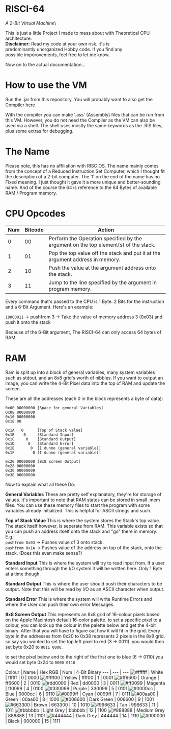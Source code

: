 # RISCI-64
*A 2-Bit Virtual Machine*\

This is just a little Project I made to mess about with Theoretical CPU architecture.\
**Disclaimer:** Read my code at your own risk. it's is\
predominantly unorganized Hobby code. If you find any\
possible imporovements, feel free to let me know.

Now on to the actual documentation...

# How to use the VM
Run the .jar from this repository.
You will probably want to also get the Compiler [here](https://github.com/Sam36502/RISCompile)

With the compiler you can make '.ass' (Assembly) files that can be run from this VM.
However, you do not need the Compiler as the VM can also be used via a shell.
The shell uses mostly the same keywords as the .RIS files, plus some extras for debugging.

# The Name
Please note, this has no affiliation with RISC OS. The name mainly comes
from the concept of a Reduced Instruction Set Computer, which I thought fit
the description of a 2-bit computer. The 'I' on the end of the name has no
Fixed meaning. I just thought it gave it a more unique and better-sounding
name. And of the course the 64 is reference to the 64 Bytes of available RAM / Program memory.

# CPU Opcodes
Num | Bitcode | Action
--- | --- | ---
0 | 00 | Perform the Operation specified by the argument on the top element(s) of the stack.
1 | 01 | Pop the top value off the stack and put it at the argument address in memory.
2 | 10 | Push the value at the argument address onto the stack.
3 | 11 | Jump to the line specified by the argument in program memory.

Every command that's passed to the CPU is 1 Byte.
2 Bits for the instruction and a 6-Bit Argument.
Here's an example:

`10000011` -> pushfrom 3 -> Take the value of memory address 3 (0x03) and push it onto the stack

Because of the 6-Bit argument, The RISCI-64 can only access 64 bytes of RAM.

# RAM

Ram is split up into a block of general variables, many system variables such as stdout, and an 8x8 grid's worth of nibbles.
If you want to output an image, you can write the 4-Bit Pixel data into the top of RAM and update the screen.

These are all the addresses (each 0 in the block represents a byte of data):

```
0x00 00000000 [Space for general Variables]
0x08 00000000
0x10 00000000
0x18 00

0x1A   0      [Top of Stack value]
0x1B    0     [Standard Input]
0x1C     0    [Standard Output]
0x1D      0   [Standard Error]
0x1E       0  [I dunno (general variable)]
0x1F        0 [I dunno (general variable)]

0x20 00000000 [8x8 Screen Output]
0x28 00000000
0x30 00000000
0x38 00000000
```
Now to explain what all these Do:

**General Variables**
These are pretty self explanatory, they're for storage of values.
It's important to note that RAM states can be stored in small .mem
files. You can use these memory files to start the program with some variables
already initialized. This is helpful for ASCII strings and such.

**Top of Stack Value**
This is where the system stores the Stack's top value. The stack itself
however, is seperate from RAM. This variable exists so that you can push an address itself
onto the stack and "go" there in memory. E.g.:\
`pushfrom 0x03` -> Pushes value of 3 onto stack.\
`pushfrom 0x1A` -> Pushes value of the address on top of the stack, onto the stack. (Does this even make sense?)

**Standard Input**
This is where the system will try to read input from. If a user
enters something through the I/O system it will be written here.
Only 1 Byte at a time though.

**Standard Output**
This is where the user should push their characters to be output.
Note that this will be read by I/O as an ASCII character when output.

**Standard Error**
This is where the system will write Runtime Errors and where the User
can push their own error Messages.

**8x8 Screen Output**
This represents an 8x8 grid of 16-colour pixels based on the Apple Macintosh default 16-color palette.
to set a specific pixel to a colour, you can look up the colour in the palette below and get the 4-bit binary.
After that you will have to figure out how it will fit in the grid. Every byte in the addresses from 0x20 to 0x38 represents
2 pixels in the 8x8 grid. so say you wanted to set the top left pixel to red (3 -> 0011).
you would then set byte 0x20 to `0011 0000`.

to set the pixel below and to the right of the first one to blue (6 -> 0110) you would set byte 0x24 to `0000 0110`

Colour | Name | Hex RGB | Num | 4-Bit Binary
--- | --- | ---
![#ffffff](https://placehold.it/15/ffffff/000000?text=+) | White | ffffff | 0 | 0000
![#ffff00](https://placehold.it/15/ffff00/000000?text=+) | Yellow | ffff00 | 1 | 0001
![#ff6600](https://placehold.it/15/ff6600/000000?text=+) | Orange | ff6600 | 2 | 0010
![#dd0000](https://placehold.it/15/dd0000/000000?text=+) | Red | dd0000 | 3 | 0011
![#ff0099](https://placehold.it/15/ff0099/000000?text=+) | Magenta | ff0099 | 4 | 0100
![#330099](https://placehold.it/15/330099/000000?text=+) | Purple | 330099 | 5 | 0101
![#0000cc](https://placehold.it/15/0000cc/000000?text=+) | Blue | 0000cc | 6 | 0110
![#0099ff](https://placehold.it/15/0099ff/000000?text=+) | Cyan | 0099ff | 7 | 0111
![#00aa00](https://placehold.it/15/00aa00/000000?text=+) | Green | 00aa00 | 8 | 1000
![#006600](https://placehold.it/15/006600/000000?text=+) | Dark Green | 006600 | 9 | 1001
![#663300](https://placehold.it/15/663300/000000?text=+) | Brown | 663300 | 10 | 1010
![#996633](https://placehold.it/15/996633/000000?text=+) | Tan | 996633 | 11 | 1011
![#bbbbbb](https://placehold.it/15/bbbbbb/000000?text=+) | Light Grey | bbbbbb | 12 | 1100
![#888888](https://placehold.it/15/888888/000000?text=+) | Medium Grey | 888888 | 13 | 1101
![#444444](https://placehold.it/15/444444/000000?text=+) | Dark Grey | 444444 | 14 | 1110
![#000000](https://placehold.it/15/000000/000000?text=+) | Black | 000000 | 15 | 1111
